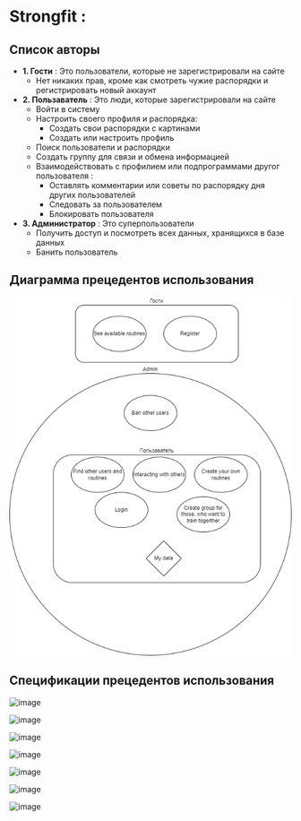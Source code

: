 # Strongfit :
## Список авторы
- **1. Гости** : Это пользователи, которые не зарегистрировали на сайте
  - Нет никаких прав, кроме как смотреть чужие распорядки и регистрировать новый аккаунт
- **2. Пользаватель** : Это люди, которые зарегистрировали на сайте
  - Войти в систему
  - Настроить своего профиля и распорядка:
    - Создать свои распорядки с картинами 
    - Создать или настроить профиль 
  - Поиск пользователи и распорядки 
  - Создать группу для связи и обмена информацией
  - Взаимодействовать с профилием или подпрограммами другог пользователя :
    - Оставлять комментарии или советы по распорядку дня других пользователей
    - Следовать за пользователем
    - Блокировать пользователя
- **3. Администратор** : Это суперпользователи
  - Получить доступ и посмотреть всех данных, хранящихся в базе данных	
  - Банить пользователь
## Диаграмма прецедентов использования
  ![img.png](img.png)
## Спецификации прецедентов использования
![image](https://user-images.githubusercontent.com/74535702/142606261-0dc3a849-4cda-4bd8-82ae-06df6ee01fb3.png)

![image](https://user-images.githubusercontent.com/74535702/142606283-f4c3f6c9-0dd4-402a-8283-d05c257454ac.png)

![image](https://user-images.githubusercontent.com/74535702/142606598-ee2adb61-58cc-4039-b544-a521cb170040.png)

![image](https://user-images.githubusercontent.com/74535702/142606640-acfb006f-cf37-4cd0-9bb4-304045557103.png)

![image](https://user-images.githubusercontent.com/74535702/142606665-a3b917d4-a955-4796-a8cc-90c22af6e944.png)

![image](https://user-images.githubusercontent.com/74535702/142606692-aa1600c2-8b66-4ba7-8c44-215f6414382a.png)

![image](https://user-images.githubusercontent.com/74535702/142606726-2322670a-9ad6-401c-b8e3-5b88ce237405.png)
